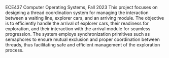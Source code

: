 ECE437 Computer Operating Systems, Fall 2023
This project focuses on designing a thread coordination system for managing the interaction between a waiting line, explorer cars, and an arriving module. 
The objective is to efficiently handle the arrival of explorer cars, their readiness for exploration, and their interaction with the arrival module for seamless progression. 
The system employs synchronization primitives such as semaphores to ensure mutual exclusion and proper coordination between threads, thus facilitating safe and efficient management of the exploration process.
